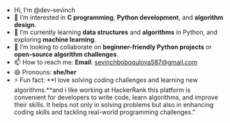 
- Hi, I’m @dev-sevinch
- 👀 I’m interested in **C programming**, **Python development**, and **algorithm design**.
- 🌱 I’m currently learning **data structures** and **algorithms** in Python, and exploring **machine learning**.
- 💞️ I’m looking to collaborate on **beginner-friendly Python projects** or **open-source algorithm challenges**.
- 📫 How to reach me: **Email**: sevinchboboqulova587@gmail.com
- 😄 Pronouns: **she/her**
- ⚡ Fun fact: **I love solving coding challenges and learning new algorithms.**and i like working at HackerRank this platform is convenient for developers to write code, learn algorithms, and improve their skills. It helps not only in solving problems but also in enhancing coding skills and tackling real-world programming challenges."


<!---
dev-sevinch/dev-sevinch is a ✨ special ✨ repository because its `README.md` (this file) appears on your GitHub profile.
You can click the Preview link to take a look at your changes.
--->
